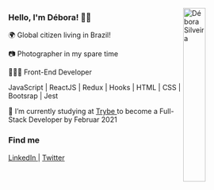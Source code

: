 <img src="https://github.com/deboracosilveira/deboracosilveira/blob/master/octocat-debs.png" width="30%"
  alt="Débora Silveira" align="right" />

<h3>Hello, I'm Débora! 🤘🏽</h3>
<p> 🌍 Global citizen living in Brazil!</p>
<p> 📷 Photographer in my spare time</p>
<p> 👩🏽‍💻 Front-End Developer</p>
<p> JavaScript | ReactJS | Redux | Hooks | HTML | CSS | Bootsrap | Jest </p>
<p> 🚀 I’m currently studying at <a
    href="https://www.betrybe.com/" 
    alt="Trybe"
    target="blank"
  >Trybe
  </a>  to become a Full-Stack Developer by Februar 2021</p>

### Find me

<p align="left">
  <a
    href="https://www.linkedin.com/in/deboracosilveira/" 
    alt="LinkedIn"
    target="blank"
  >LinkedIn
  </a> | 
  <a
    href="mailto:deboracosilveira@gmail.com" 
    alt="email"
    target="blank"
  >
  <a
    href="https://twitter.com/debscosilveira" 
    alt="Twitter"
    target="blank"
  >Twitter
  </a>
  </p>
